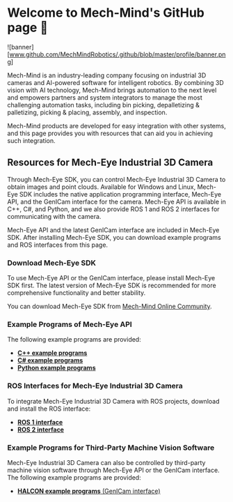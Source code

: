 # Welcome to Mech-Mind's GitHub page :tada:

![banner][www.github.com/MechMindRobotics/.github/blob/master/profile/banner.png]

Mech-Mind is an industry-leading company focusing on industrial 3D cameras and AI-powered software for intelligent robotics.
By combining 3D vision with AI technology, Mech-Mind brings automation to the next level and empowers partners and system integrators to manage the most challenging automation tasks, including bin picking, depalletizing & palletizing, picking & placing, assembly, and inspection.

Mech-Mind products are developed for easy integration with other systems, and this page provides you with resources that can aid you in achieving such integration.

## Resources for Mech-Eye Industrial 3D Camera

Through Mech-Eye SDK, you can control Mech-Eye Industrial 3D Camera to obtain images and point clouds. Available for Windows and Linux, Mech-Eye SDK includes the native application programming interface, Mech-Eye API, and the GenICam interface for the camera. Mech-Eye API is available in C++, C#, and Python, and we also provide ROS 1 and ROS 2 interfaces for communicating with the camera.

Mech-Eye API and the latest GenICam interface are included in Mech-Eye SDK. After installing Mech-Eye SDK, you can download example programs and ROS interfaces from this page.

### Download Mech-Eye SDK

To use Mech-Eye API or the GenICam interface, please install Mech-Eye SDK first. The latest version of Mech-Eye SDK is recommended for more comprehensive functionality and better stability.

You can download Mech-Eye SDK from [Mech-Mind Online Community](https://downloads.mech-mind.com/?tab=tab-sdk).

### Example Programs of Mech-Eye API

The following example programs are provided:

- [**C++ example programs**](https://github.com/MechMindRobotics/mecheye_cpp_samples)
- [**C# example programs**](https://github.com/MechMindRobotics/mecheye_csharp_samples)
- [**Python example programs**](https://github.com/MechMindRobotics/mecheye_python_samples)

### ROS Interfaces for Mech-Eye Industrial 3D Camera

To integrate Mech-Eye Industrial 3D Camera with ROS projects, download and install the ROS interface:

- [**ROS 1 interface**](https://github.com/MechMindRobotics/mecheye_ros_interface)
- [**ROS 2 interface**](https://github.com/MechMindRobotics/mecheye_ros2_interface)

### Example Programs for Third-Party Machine Vision Software

Mech-Eye Industrial 3D Camera can also be controlled by third-party machine vision software through Mech-Eye API or the GenICam interface. The following example programs are provided:

- [**HALCON example programs** (GenICam interface)](https://github.com/MechMindRobotics/mecheye_halcon_samples)